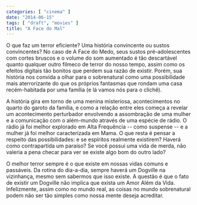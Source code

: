 ```yaml
---
categories: [ "cinema" ]
date: "2014-06-15"
tags: [ "draft", "movies" ]
title: "A Face do Mal"
---
```

O que faz um terror eficiente? Uma história convincente ou sustos
convincentes? No caso de A Face do Medo, seus sustos pré-adolescentes com
cortes bruscos e o volume do som aumentado é tão descartável quanto
qualquer outro filmeco de terror do nosso tempo, assim como os efeitos
digitais tão bonitos que perdem sua razão de existir. Porém, sua
história nos convida a olhar para o sobrenatural como uma possibilidade
mais aterrorizante do que os próprios fantasmas que rondam uma casa
recém-habitada por uma família (e lá vamos nós para o clichê).

A história gira em torno de uma menina misteriosa, acontecimentos no
quarto do garoto da família, e como a relação entre eles começa a
revelar um acontecimento perturbador envolvendo a assombração de uma
mulher e a comunicação com o além-mundo através de uma espécie
de rádio. O rádio já foi melhor explorado em Alta Frequência --
como suspense -- e a mulher já foi melhor caracterizada em Mama. O que
resta é pensar a respeito das possibilidades: e se espíritos realmente
existirem? Haverá como contrapartida um paraíso? Se você possui uma
vida de merda, não valeria a pena checar para ver se existe algo bom
do outro lado?

O melhor terror sempre é o que existe em nossas vidas comuns e
passáveis. Da rotina do dia-a-dia, sempre haverá um Dogville na
vizinhança, mesmo sem sabermos que isso existe. A questão é que
o fato de existir um Dogville não implica que exista um Amor Além
da Vida. Infelizmente, assim como no mundo real, as coisas no mundo
sobrenatural podem não ser tão simples como nossa mente deseja
acreditar.
